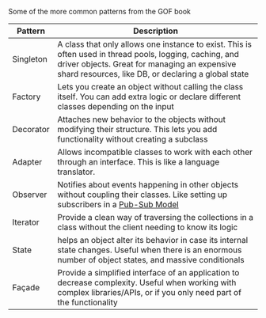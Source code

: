 

Some of the more common patterns from the GOF book

| Pattern | Description |
|---|---|
| Singleton | A class that only allows one instance to exist. This is often used in thread pools, logging, caching, and driver objects. Great for managing an expensive shard resources, like DB, or declaring a global state
| Factory | Lets you create an object without calling the class itself. You can add extra logic or declare different classes depending on the input |
| Decorator | Attaches new behavior to the objects without modifying their structure. This lets you add functionality without creating a subclass |
| Adapter | Allows incompatible classes to work with each other through an interface. This is like a language translator. |
| Observer | Notifies about events happening in other objects without coupling their classes. Like setting up subscribers in a [Pub-Sub Model](../Distributed%20Systems/Pub-Sub%20Model.md) |
| Iterator | Provide a clean way of traversing the collections in a class without the client needing to know its logic |
| State | helps an object alter its behavior in case its internal state changes. Useful when there is an enormous number of object states, and massive conditionals |
| Façade | Provide a simplified interface of an application to decrease complexity. Useful when working with complex libraries/APIs, or if you only need part of the functionality |
